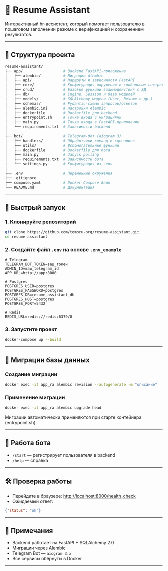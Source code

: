 # 🧠 Resume Assistant

Интерактивный hr-ассистент, который помогает пользователю в пошаговом заполнении резюме с верификацией и сохранением результатов.

---

## 📁 Структура проекта

```bash
resume-assistant/
├── app/                  # Backend FastAPI-приложение
│   ├── alembic/          # Миграции Alembic
│   ├── api/              # Маршруты и зависимости FastAPI
│   ├── core/             # Конфигурация окружения и глобальные настройки
│   ├── crud/             # Базовые функции взаимодействия с БД
│   ├── db/               # Engine, Session и база моделей
│   ├── models/           # SQLAlchemy модели (User, Resume и др.)
│   ├── schemas/          # Pydantic-схемы запросов/ответов
│   ├── alembic.ini       # Настройки Alembic
│   ├── dockerfile        # Dockerfile для backend
│   ├── entrypoint.sh     # Точка входа с миграциями
│   ├── main.py           # Точка входа в FastAPI-приложение
│   └── requirements.txt  # Зависимости backend
│
├── bot/                  # Telegram-бот (aiogram 3)
│   ├── handlers/         # Обработчики команд и сценариев
│   ├── utils/            # Вспомогательные функции
│   ├── dockerfile        # Dockerfile для бота
│   ├── main.py           # Запуск polling
│   ├── requirements.txt  # Зависимости бота
│   └── settings.py       # Конфигурация из .env
│
├── .env                  # Переменные окружения
├── .gitignore
├── compose.yaml          # Docker Compose файл
└── README.md             # Документация
```

---

## 🚀 Быстрый запуск

### 1. Клонируйте репозиторий

```bash
git clone https://github.com/tomoru-org/resume-assistant.git
cd resume-assistant
```

### 2. Создайте файл `.env` на основе `.env_example`

```dotenv
# Telegram
TELEGRAM_BOT_TOKEN=ваш_токен
ADMIN_ID=ваш_telegram_id
APP_URL=http://app:8000

# Postgres
POSTGRES_USER=postgres
POSTGRES_PASSWORD=postgres
POSTGRES_DB=resume_assistant_db
POSTGRES_HOST=postgres
POSTGRES_PORT=5432

# Redis
REDIS_URL=redis://redis:6379/0
```

### 3. Запустите проект

```bash
docker-compose up --build
```

---

## 🧩 Миграции базы данных

### Создание миграции

```bash
docker exec -it app_ra alembic revision --autogenerate -m "описание"
```

### Применение миграции

```bash
docker exec -it app_ra alembic upgrade head
```

Миграции автоматически применяются при старте контейнера (entrypoint.sh).

---

## 🔄 Работа бота

- `/start` — регистрирует пользователя в backend
- `/help` — справка

---

## 🛠 Проверка работы

- Перейдите в браузере: [http://localhost:8000/health_check](http://localhost:8000/health_check)
- Ожидаемый ответ:

```json
{"status": "ok"}
```

---

## 📌 Примечания

- Backend работает на FastAPI + SQLAlchemy 2.0
- Миграции через Alembic
- Telegram Bot — `aiogram 3.x`
- Все сервисы обёрнуты в Docker

---